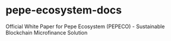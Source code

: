 # pepe-ecosystem-docs
Official White Paper for Pepe Ecosystem (PEPECO) - Sustainable Blockchain Microfinance Solution
